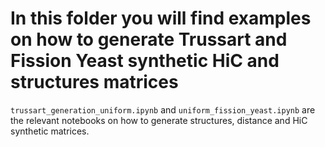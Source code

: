 # In this folder you will find examples on how to generate Trussart and Fission Yeast synthetic HiC and structures matrices

`trussart_generation_uniform.ipynb` and `uniform_fission_yeast.ipynb` are the relevant notebooks on how to generate structures, distance and HiC synthetic matrices.